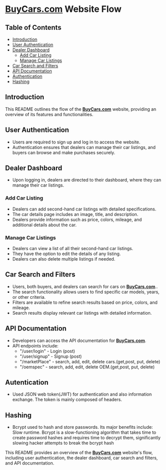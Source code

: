 # [**BuyCars.com**](https://buy-cars-attryb-ochre.vercel.app) Website Flow 



## Table of Contents

- [Introduction](#introduction)
- [User Authentication](#user-authentication)
- [Dealer Dashboard](#dealer-dashboard)
  - [Add Car Listing](#add-car-listing)
  - [Manage Car Listings](#manage-car-listings)
- [Car Search and Filters](#car-search-and-filters)
- [API Documentation](#api-documentation)
- [Authentication](#autentication)
- [Hashing](#hashing)

## Introduction

This README outlines the flow of the [**BuyCars.com**](https://buy-cars-attryb-ochre.vercel.app) website, providing an overview of its features and functionalities.

## User Authentication

- Users are required to sign up and log in to access the website.
- Authentication ensures that dealers can manage their car listings, and buyers can browse and make purchases securely.

## Dealer Dashboard

- Upon logging in, dealers are directed to their dashboard, where they can manage their car listings.

### Add Car Listing

- Dealers can add second-hand car listings with detailed specifications.
- The car details page includes an image, title, and description.
- Dealers provide information such as price, colors, mileage, and additional details about the car.

### Manage Car Listings

- Dealers can view a list of all their second-hand car listings.
- They have the option to edit the details of any listing.
- Dealers can also delete multiple listings if needed.

## Car Search and Filters

- Users, both buyers, and dealers can search for cars on [**BuyCars.com**](https://buy-cars-attryb-ochre.vercel.app)..
- The search functionality allows users to find specific car models, years, or other criteria.
- Filters are available to refine search results based on price, colors, and mileage.
- Search results display relevant car listings with detailed information.

## API Documentation

- Developers can access the API documentation for [**BuyCars.com**](https://buy-cars-attryb-ochre.vercel.app).
- API endpoints include:
  - "/user/login" - Login (post)
  - "/user/signup" - Signup (post)
  - "/marketPlace" - search, add, edit, delete cars.(get,post, put, delete)
  - "/oemspec" - search, add, edit, delete OEM.(get,post, put, delete)

## Autentication

- Used JSON web token(JWT) for authentication and also information exchange. The token is mainly composed of headers.

## Hashing

- Bcrypt used to hash and store passwords. Its major benefits include: Slow runtime. Bcrypt is a slow-functioning algorithm that takes time to create password hashes and requires time to decrypt them, significantly slowing hacker attempts to break the bcrypt hash

This README provides an overview of the [**BuyCars.com**](https://buy-cars-attryb-ochre.vercel.app) website's flow, including user authentication, the dealer dashboard, car search and filters, and API documentation.


